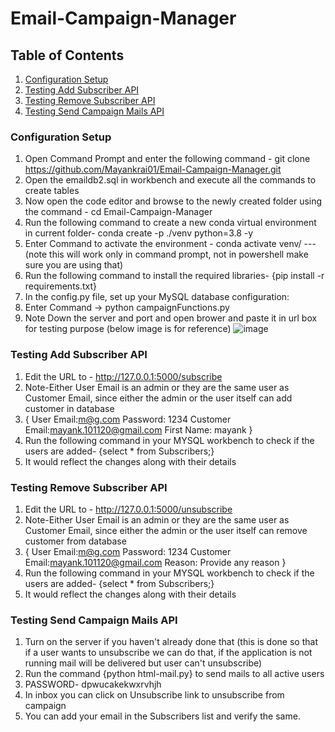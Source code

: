 # Email-Campaign-Manager

## Table of Contents
1. [Configuration Setup](#configuration-setup)
2. [Testing Add Subscriber API](#testing-add-subscriber-api)
3. [Testing Remove Subscriber API](#testing-remove-subscriber-api)
4. [Testing Send Campaign Mails API](#testing-send-campaign-mails-api)


### Configuration Setup
1) Open Command Prompt and  enter the following command - git clone https://github.com/Mayankrai01/Email-Campaign-Manager.git
2) Open the emaildb2.sql in workbench and execute all the commands to create tables
3) Now open the code editor and browse to the newly created folder using the command - cd Email-Campaign-Manager
4) Run the following command to create a new conda virtual environment in current folder- conda create -p ./venv python=3.8 -y
5) Enter Command to activate the environment - conda activate venv/  ---(note this will work only in command prompt, not in powershell make sure you are using that)
6) Run the following command to install the required libraries- {pip install -r requirements.txt} 
7) In the config.py file, set up your MySQL database configuration:
8) Enter Command -> python campaignFunctions.py
9) Note Down the server and port and open brower and paste it in url box for testing purpose (below image is for reference)
![image](https://github.com/Mayankrai01/Email-Campaign-Manager/assets/103130321/bb456abf-23b6-4885-8f47-17e8278f3995)



### Testing Add Subscriber API
1) Edit the URL to - http://127.0.0.1:5000/subscribe
2) Note-Either User Email is an admin or they are the same user as Customer Email, since either the admin or the user itself can add customer in database
3) {
    User Email:m@g.com
    Password: 1234
    Customer Email:mayank.101120@gmail.com
    First Name: mayank
  }
4) Run the following command in your MYSQL workbench to check if the users are added- {select * from Subscribers;}
5) It would reflect the changes along with their details

### Testing Remove Subscriber API
1) Edit the URL to - http://127.0.0.1:5000/unsubscribe
2) Note-Either User Email is an admin or they are the same user as Customer Email, since either the admin or the user itself can remove customer from database
3) {
    User Email:m@g.com
    Password: 1234
    Customer Email:mayank.101120@gmail.com
    Reason: Provide any reason
  }
4) Run the following command in your MYSQL workbench to check if the users are added- {select * from Subscribers;}
5) It would reflect the changes along with their details

### Testing Send Campaign Mails API
1) Turn on the server if you haven't already done that (this is done so that if a user wants to unsubscribe we can do that, if the application is not running mail will be delivered but user can't unsubscribe)
2) Run the command {python html-mail.py} to send mails to all active users
3) PASSWORD- dpwucakekwxrvhjh
4) In inbox you can click on Unsubscribe link to unsubscribe from campaign
5) You can add your email in the Subscribers list and verify the same.


